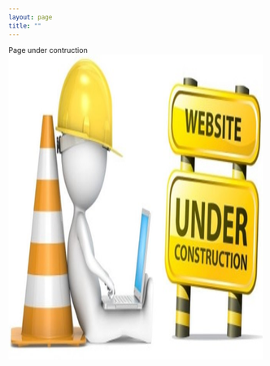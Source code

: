 ```yaml
---
layout: page
title: ""
---
```

Page under contruction
<img src="Under.jpg" alt="" width="500" height="600">
